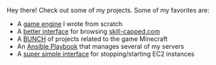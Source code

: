 Hey there! Check out some of my projects. Some of my favorites are:

- A [game engine](https://github.com/harding-capstone/engine) I wrote from scratch
- A [better interface](https://github.com/shepherdjerred/better-skill-capped) for browsing [skill-capped.com](https://www.skill-capped.com/lol/browse)
- A [BUNCH](https://github.com/shepherdjerred-minecraft) of projects related to the game Minecraft
- An [Ansible Playbook](https://github.com/shepherdjerred/ansible-playbook) that manages several of my servers
- A [super simple interface](https://github.com/shepherdjerred/ec2-instance-restart-frontend) for stopping/starting EC2 instances 
